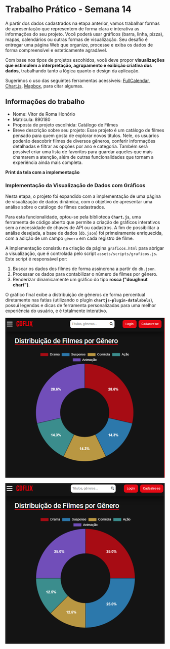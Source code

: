 
# Trabalho Prático - Semana 14

A partir dos dados cadastrados na etapa anterior, vamos trabalhar formas de apresentação que representem de forma clara e interativa as informações do seu projeto. Você poderá usar gráficos (barra, linha, pizza), mapas, calendários ou outras formas de visualização. Seu desafio é entregar uma página Web que organize, processe e exiba os dados de forma compreensível e esteticamente agradável.

Com base nos tipos de projetos escohidos, você deve propor **visualizações que estimulem a interpretação, agrupamento e exibição criativa dos dados**, trabalhando tanto a lógica quanto o design da aplicação.

Sugerimos o uso das seguintes ferramentas acessíveis: [FullCalendar](https://fullcalendar.io/), [Chart.js](https://www.chartjs.org/), [Mapbox](https://docs.mapbox.com/api/), para citar algumas.

## Informações do trabalho

- Nome: Vitor de Roma Honório
- Matricula: 890180
- Proposta de projeto escolhida: Catálogo de Filmes
- Breve descrição sobre seu projeto: Esse projeto é um catálogo de filmes pensado para quem gosta de explorar novos títulos. Nele, os usuários poderão descobrir filmes de diversos gêneros, conferir informações detalhadas e filtrar as opções por ano e categoria. Também será possível criar uma lista de favoritos para guardar aqueles que mais chamarem a atenção, além de outras funcionalidades que tornam a experiência ainda mais completa.

**Print da tela com a implementação**

### Implementação da Visualização de Dados com Gráficos

Nesta etapa, o projeto foi expandido com a implementação de uma página de visualização de dados dinâmica, com o objetivo de apresentar uma análise sobre o catálogo de filmes cadastrados.

Para esta funcionalidade, optou-se pela biblioteca **`Chart.js`**, uma ferramenta de código aberto que permite a criação de gráficos interativos sem a necessidade de chaves de API ou cadastros. A fim de possibilitar a análise desejada, a base de dados (`db.json`) foi primeiramente enriquecida, com a adição de um campo `gênero` em cada registro de filme.

A implementação consistiu na criação da página `graficos.html` para abrigar a visualização, que é controlada pelo script `assets/scripts/graficos.js`. Este script é responsável por:

1.  Buscar os dados dos filmes de forma assíncrona a partir do `db.json`.
2.  Processar os dados para contabilizar o número de filmes por gênero.
3.  Renderizar dinamicamente um gráfico do tipo **rosca ("doughnut chart")**.

O gráfico final exibe a distribuição de gêneros de forma percentual diretamente nas fatias (utilizando o plugin **`chartjs-plugin-datalabels`**), possui legendas e dicas de ferramenta personalizadas para uma melhor experiência do usuário, e é totalmente interativo.

![alt text](public/assets/img/print-grafico1.png)

![alt text](public/assets/img/print-grafico2.png)
